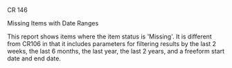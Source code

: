 CR 146

Missing Items with Date Ranges

This report shows items where the item status is 'Missing'. It is different from CR106 in that it includes parameters for filtering results by the last 2 weeks, the last 6 months, the last year, the last 2 years, and a freeform start date and end date.
